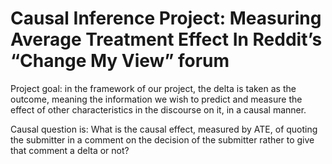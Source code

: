 # Causal Inference Project: Measuring Average Treatment Effect In Reddit’s “Change My View” forum

Project goal: in the framework of our project, the delta is taken as the outcome, meaning the information we wish to predict and measure the effect of other characteristics in the discourse on it, in a causal manner.

Causal question is: What is the causal effect, measured by ATE, of quoting the submitter in a comment on the decision of the submitter rather to give that comment a delta or not?
